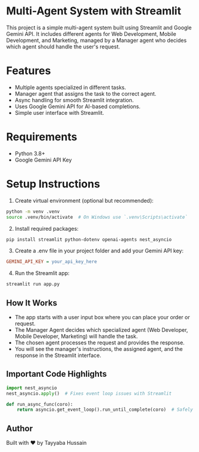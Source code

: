 # Multi-Agent System with Streamlit

This project is a simple multi-agent system built using Streamlit and Google Gemini API.
It includes different agents for Web Development, Mobile Development, and Marketing, managed by a Manager agent who decides which agent should handle the user's request.

# Features

* Multiple agents specialized in different tasks.
* Manager agent that assigns the task to the correct agent.
* Async handling for smooth Streamlit integration.
* Uses Google Gemini API for AI-based completions.
* Simple user interface with Streamlit.

# Requirements

* Python 3.8+
* Google Gemini API Key

# Setup Instructions
1. Create virtual environment (optional but recommended):

```bash
python -m venv .venv
source .venv/bin/activate  # On Windows use `.venv\Scripts\activate`
```

2. Install required packages:

```bash
pip install streamlit python-dotenv openai-agents nest_asyncio
```

3. Create a .env file in your project folder and add your Gemini API key:

```ini
GEMINI_API_KEY = your_api_key_here
```

4. Run the Streamlit app:

```bash
streamlit run app.py
```

## How It Works

* The app starts with a user input box where you can place your order or request.
* The Manager Agent decides which specialized agent (Web Developer, Mobile Developer, Marketing) will handle the task.
* The chosen agent processes the request and provides the response.
* You will see the manager's instructions, the assigned agent, and the response in the Streamlit interface.

## Important Code Highlights

```python
import nest_asyncio
nest_asyncio.apply()  # Fixes event loop issues with Streamlit

def run_async_func(coro):
    return asyncio.get_event_loop().run_until_complete(coro)  # Safely run async functions in Streamlit
```

## Author

Built with ❤️ by Tayyaba Hussain
